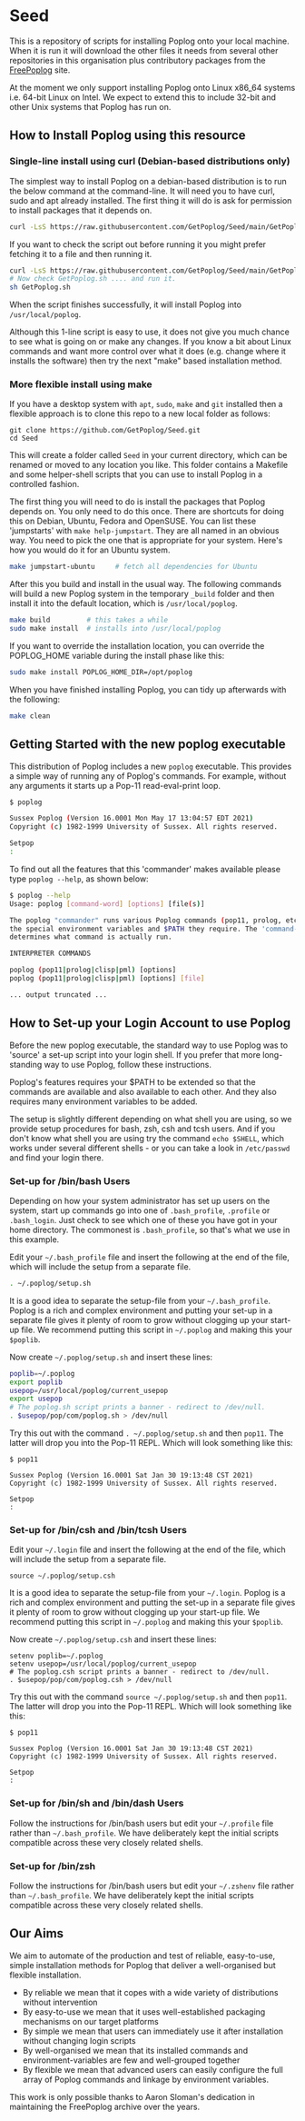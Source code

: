 # Seed

This is a repository of scripts for installing Poplog onto your local machine. 
When it is run it will download the other files it needs from several other 
repositories in this organisation plus contributory packages from the 
[FreePoplog](https://www.cs.bham.ac.uk/research/projects/poplog/freepoplog.html) 
site.

At the moment we only support installing Poplog onto Linux x86_64 systems i.e.
64-bit Linux on Intel. We expect to extend this to include 32-bit and other Unix
systems that Poplog has run on. 

## How to Install Poplog using this resource

### Single-line install using curl (Debian-based distributions only)

The simplest way to install Poplog on a debian-based distribution is to run the
below command at the command-line. It will need you to have curl, sudo and apt
already installed. The first thing it will do is ask for permission to install
packages that it depends on.

```sh
curl -LsS https://raw.githubusercontent.com/GetPoplog/Seed/main/GetPoplog.sh | sh
```

If you want to check the script out before running it you might prefer fetching
it to a file and then running it.

```sh
curl -LsS https://raw.githubusercontent.com/GetPoplog/Seed/main/GetPoplog.sh -o GetPoplog.sh
# Now check GetPoplog.sh .... and run it.
sh GetPoplog.sh
```

When the script finishes successfully, it will install Poplog into `/usr/local/poplog`.

Although this 1-line script is easy to use, it does not give you much chance to see 
what is going on or make any changes. If you know a bit about Linux commands and 
want more control over what it does (e.g. change where it installs the software)
then try the next "make" based installation method.

### More flexible install using make

If you have a desktop system with `apt`, `sudo`, `make` and `git` installed then 
a flexible approach is to clone this repo to a new local folder as follows:

```
git clone https://github.com/GetPoplog/Seed.git
cd Seed
```

This will create a folder called `Seed` in your current directory, which can
be renamed or moved to any location you like. This folder contains a Makefile
and some helper-shell scripts that you can use to install Poplog in a 
controlled fashion.

The first thing you will need to do is install the packages that Poplog depends
on. You only need to do this once. There are shortcuts for doing this on Debian,
Ubuntu, Fedora and OpenSUSE. You can list these 'jumpstarts' with 
`make help-jumpstart`. They are all named in an obvious way. You need to pick
the one that is appropriate for your system. Here's how you would do it for
an Ubuntu system.

```sh
make jumpstart-ubuntu     # fetch all dependencies for Ubuntu
```

After this you build and install in the usual way. The following commands
will build a new Poplog system in the temporary `_build` folder and then
install it into the default location, which is `/usr/local/poplog`. 

```sh
make build         # this takes a while
sudo make install  # installs into /usr/local/poplog
```

If you want to override the installation location, you can override the
POPLOG_HOME variable during the install phase like this:

```sh
sudo make install POPLOG_HOME_DIR=/opt/poplog
```

When you have finished installing Poplog, you can tidy up afterwards with the 
following:
```sh
make clean
```

## Getting Started with the new poplog executable

This distribution of Poplog includes a new `poplog` executable. This provides a
simple way of running any of Poplog's commands. For example, without any arguments
it starts up a Pop-11 read-eval-print loop.

```sh
$ poplog

Sussex Poplog (Version 16.0001 Mon May 17 13:04:57 EDT 2021)
Copyright (c) 1982-1999 University of Sussex. All rights reserved.

Setpop
: 
```

To find out all the features that this 'commander' makes available please type
`poplog --help`, as shown below:
```sh
$ poplog --help 
Usage: poplog [command-word] [options] [file(s)]

The poplog "commander" runs various Poplog commands (pop11, prolog, etc) with
the special environment variables and $PATH they require. The 'command-word'
determines what command is actually run.

INTERPRETER COMMANDS

poplog (pop11|prolog|clisp|pml) [options]
poplog (pop11|prolog|clisp|pml) [options] [file]

... output truncated ...
```


## How to Set-up your Login Account to use Poplog

Before the new poplog executable, the standard way to use Poplog was to 'source'
a set-up script into your login shell. If you prefer that more long-standing 
way to use Poplog, follow these instructions.

Poplog's features requires your $PATH to be extended so that the commands are 
available and also available to each other. And they also requires many environment 
variables to be added. 

The setup is slightly different depending on what shell you are using, so we 
provide setup procedures for bash, zsh, csh and tcsh users. And if you don't know 
what shell you are using try the command `echo $SHELL`, which works under several 
different shells - or you can take a look in `/etc/passwd` and find your login
there.

### Set-up for /bin/bash Users

Depending on how your system administrator has set up users on the system, 
start up commands go into one of `.bash_profile`, `.profile` or `.bash_login`.
Just check to see which one of these you have got in your home directory. The
commonest is `.bash_profile`, so that's what we use in this example.

Edit your `~/.bash_profile` file and insert the following at the end of
the file, which will include the setup from a separate file.

```sh
. ~/.poplog/setup.sh
```

It is a good idea to separate the setup-file from your `~/.bash_profile`. Poplog
is a rich and complex environment and putting your set-up in a separate file gives
it plenty of room to grow without clogging up your start-up file. We recommend
putting this script in `~/.poplog` and making this your `$poplib`.

Now create `~/.poplog/setup.sh` and insert these lines:
```sh
poplib=~/.poplog
export poplib
usepop=/usr/local/poplog/current_usepop
export usepop
# The poplog.sh script prints a banner - redirect to /dev/null.
. $usepop/pop/com/poplog.sh > /dev/null
```

Try this out with the command `. ~/.poplog/setup.sh` and then 
`pop11`. The latter will drop you into the Pop-11 REPL. Which will look
something like this:
```
$ pop11

Sussex Poplog (Version 16.0001 Sat Jan 30 19:13:48 CST 2021)
Copyright (c) 1982-1999 University of Sussex. All rights reserved.

Setpop
:
```

### Set-up for /bin/csh and /bin/tcsh Users

Edit your `~/.login` file and insert the following at the end of
the file, which will include the setup from a separate file. 

```shell
source ~/.poplog/setup.csh
```

It is a good idea to separate the setup-file from your `~/.login`. Poplog
is a rich and complex environment and putting the set-up in a separate file gives
it plenty of room to grow without clogging up your start-up file. We recommend
putting this script in `~/.poplog` and making this your `$poplib`.

Now create `~/.poplog/setup.csh` and insert these lines:
```shell
setenv poplib=~/.poplog
setenv usepop=/usr/local/poplog/current_usepop
# The poplog.csh script prints a banner - redirect to /dev/null.
. $usepop/pop/com/poplog.csh > /dev/null
```

Try this out with the command `source ~/.poplog/setup.sh` and then 
`pop11`. The latter will drop you into the Pop-11 REPL. Which will look
something like this:
```shell
$ pop11

Sussex Poplog (Version 16.0001 Sat Jan 30 19:13:48 CST 2021)
Copyright (c) 1982-1999 University of Sussex. All rights reserved.

Setpop
:
```

### Set-up for /bin/sh and /bin/dash Users

Follow the instructions for /bin/bash users but edit your `~/.profile` 
file rather than `~/.bash_profile`. We have deliberately kept the 
initial scripts compatible across these very closely related shells.

### Set-up for /bin/zsh

Follow the instructions for /bin/bash users but edit your `~/.zshenv` 
file rather than `~/.bash_profile`. We have deliberately kept the 
initial scripts compatible across these very closely related shells.

## Our Aims

We aim to automate of the production and test of reliable, easy-to-use, simple installation methods for Poplog that deliver a well-organised but flexible installation.
- By reliable we mean that it copes with a wide variety of distributions without intervention
- By easy-to-use we mean that it uses well-established packaging mechanisms on our target platforms
- By simple we mean that users can immediately use it after installation without changing login scripts
- By well-organised we mean that its installed commands and environment-variables are few and well-grouped together
- By flexible we mean that advanced users can easily configure the full array of Poplog commands and linkage by environment variables.

This work is only possible thanks to Aaron Sloman's dedication in maintaining
the FreePoplog archive over the years.
